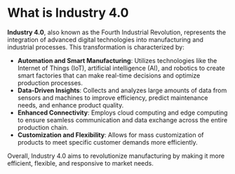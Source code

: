 # What is Industry 4.0

**Industry 4.0**, also known as the Fourth Industrial Revolution, represents the integration of advanced digital technologies into manufacturing and industrial processes. This transformation is characterized by:

- **Automation and Smart Manufacturing**: Utilizes technologies like the Internet of Things (IoT), artificial intelligence (AI), and robotics to create smart factories that can make real-time decisions and optimize production processes.
- **Data-Driven Insights**: Collects and analyzes large amounts of data from sensors and machines to improve efficiency, predict maintenance needs, and enhance product quality.
- **Enhanced Connectivity**: Employs cloud computing and edge computing to ensure seamless communication and data exchange across the entire production chain.
- **Customization and Flexibility**: Allows for mass customization of products to meet specific customer demands more efficiently.

Overall, Industry 4.0 aims to revolutionize manufacturing by making it more efficient, flexible, and responsive to market needs.
